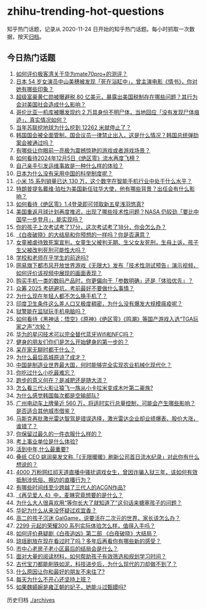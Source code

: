 # zhihu-trending-hot-questions

知乎热门话题，记录从 2020-11-24
日开始的知乎热门话题。每小时抓取一次数据，按天[归档](./archives)。

## 今日热门话题

<!-- BEGIN -->
<!-- 最后更新时间 Sat Dec 07 2024 06:00:38 GMT+0800 (China Standard Time) -->

1. [如何评价极客湾关于华为mate70pro+的测评？](https://www.zhihu.com/question/6100601022)
1. [日本 54 岁女演员中山美穗被发现「死在浴缸中」，曾主演电影《情书》，你对她有哪些印象？](https://www.zhihu.com/question/6123280263)
1. [超级富豪黄仁勋被曝避税 80 亿美元，暴露出美国税制存在哪些问题？其行为会对美国社会造成什么影响？](https://www.zhihu.com/question/6137589259)
1. [哥伦比亚一机库被曝发现约 2 万具身份不明尸体，当地回应「没有发现尸体痕迹」，真实情况如何？](https://www.zhihu.com/question/6096751996)
1. [当年苏联挖地球为什么挖到 12262 米就停止了？](https://www.zhihu.com/question/1583625596)
1. [韩国国会被全面管制，国会议员一律禁止出入，这是什么情况？韩国总统弹劾案会被通过吗？](https://www.zhihu.com/question/6122724103)
1. [有哪些让你眼前一亮极为震撼惊艳的游戏或者游戏场景？](https://www.zhihu.com/question/420609769)
1. [如何看待2024年12月5日《绝区零》流水再度飞榜？](https://www.zhihu.com/question/6133159182)
1. [自己亲手引发运维事故是一种什么样的体验？](https://www.zhihu.com/question/43860483)
1. [日本为什么没有采用中国的科举制度呢？](https://www.zhihu.com/question/6016296642)
1. [小米 15 系列销量已达 130 万，这个数字在智能手机行业中处于什么水平？](https://www.zhihu.com/question/5913633568)
1. [特朗普提名戴维·珀杜为美国新任驻华大使，他有哪些背景？出任会有什么影响？](https://www.zhihu.com/question/6109583777)
1. [如何看待《绝区零》1.4登录即可领取新五星浅羽悠真?](https://www.zhihu.com/question/6149901740)
1. [美国重返月球计划再度推迟，出现了哪些技术性问题？NASA 仍较劲「要比中国早一步登月」，能实现吗？](https://www.zhihu.com/question/6119786714)
1. [你的孩子上次考试考了17分，这次考试考了18分，你会怎么办？](https://www.zhihu.com/question/657588079)
1. [《白夜破晓》的大结局和你预想的一样吗？你是否满意？](https://www.zhihu.com/question/6007963804)
1. [女童被虐待致死案宣判，女童生父被判无期、生父女友死刑，生母上诉，孩子生父被改判死刑可能性大吗？](https://www.zhihu.com/question/6110016871)
1. [学校和老师在乎学生的前途吗?](https://www.zhihu.com/question/4983613967)
1. [网易旗下都市风开放世界游戏《无限大》发布「技术性测试预告」演示视频，如何评价该视频中展现的画面表现？](https://www.zhihu.com/question/6008658581)
1. [购买手机一类的数码产品时，你更偏向于「参数明确」还是「体验优先」？](https://www.zhihu.com/question/5395265485)
1. [众筹 2025 考研避坑，考前最好不要做什么事情？](https://www.zhihu.com/question/5294391497)
1. [为什么现在年轻人都不怎么换手机了？](https://www.zhihu.com/question/4987072286)
1. [印度卫生条件这么差人口又极度稠密，为什么没有爆发大规模瘟疫呢？](https://www.zhihu.com/question/62405808)
1. [狱警能在监狱玩手机电脑吗？](https://www.zhihu.com/question/600996859)
1. [如何看待《黑神话：悟空》《原神》《绝区零》《鸣潮》等国产游戏入选“TGA玩家之声”次轮？](https://www.zhihu.com/question/6106731135)
1. [华为的星闪技术可以完全替代蓝牙Wifi和NFC吗？](https://www.zhihu.com/question/521552602)
1. [健身的朋友们你们是怎么开始健身的第一步的？](https://www.zhihu.com/question/5553831694)
1. [呆在家无聊时都干什么？](https://www.zhihu.com/question/6063658789)
1. [为什么最后高城原谅了成才？](https://www.zhihu.com/question/276826350)
1. [中国是制造业世界最大国，何时能够完全实现农业机械化现代化？](https://www.zhihu.com/question/4623385505)
1. [你吃过什么小吃最难忘？](https://www.zhihu.com/question/5631179932)
1. [跑步的意义何在？是减肥还是随大流？](https://www.zhihu.com/question/3770988898)
1. [怎么看三代火影让猿飞一族从小卡拉米变成木叶第二豪族?](https://www.zhihu.com/question/1943345698)
1. [为什么感觉韩国每次都是空输部队?](https://www.zhihu.com/question/5902267133)
1. [广州电动车上牌量近 560 万，将适时实行总量控制，可能会产生哪些影响？是否适合其他城市借鉴？](https://www.zhihu.com/question/6045519601)
1. [马斯克再批激光雷达智驾是错误选择，激光雷达企业却业绩爆表、股价大涨，谁错了？](https://www.zhihu.com/question/6036782344)
1. [你保留过最久的一件衣服什么样的？](https://www.zhihu.com/question/3565605863)
1. [考上事业单位是什么体验?](https://www.zhihu.com/question/394297745)
1. [活到中年,什么最重要?](https://www.zhihu.com/question/6066762603)
1. [叠纸 CEO 姚润昊发文称「《无限暖暖》刷新公司首日流水纪录」对此你有什么想说的？](https://www.zhihu.com/question/6118055695)
1. [4000 万粉网红祁天道直播中骚扰调戏女生，曾因诈骗入狱三年，该如何有效抵制涉低俗、擦边的直播行为？](https://www.zhihu.com/question/5929302143)
1. [有哪些时间线至少跨越了三代人的ACGN作品?](https://www.zhihu.com/question/5459298677)
1. [《再见爱人 4》中，麦琳究竟想要的是什么？](https://www.zhihu.com/question/3195000878)
1. [为什么大人很喜欢用“等你长大了就知道了”这句话来搪塞孩子的问题？](https://www.zhihu.com/question/5956940136)
1. [华妃为什么从来没怀疑过欢宜香？](https://www.zhihu.com/question/4235939786)
1. [高二的孩子沉迷 GalGame，说要活在二次元的世界，家长该怎么办？](https://www.zhihu.com/question/288515980)
1. [2299 元起的荣耀300 系列实际体验怎么样，值得入手吗？](https://www.zhihu.com/question/6107483470)
1. [如何评价悬疑剧《白夜追凶》第二部 《白夜破晓》大结局？](https://www.zhihu.com/question/6019697322)
1. [琼瑶剧放在现在看过时了吗？多年后再看你有哪些新的感受？](https://www.zhihu.com/question/5936097581)
1. [市中心老房子老小区最后的结局会是什么？](https://www.zhihu.com/question/37484621)
1. [面对大量的阅读材料，如何帮助孩子有效筛选和规划学习时间？](https://www.zhihu.com/question/5298408344)
1. [古代宝刀都能削铁如泥，科技进步后，为什么现代的刀却做不到了？](https://www.zhihu.com/question/2432375093)
1. [什么原因让你和最好的朋友不来往了?](https://www.zhihu.com/question/5967122871)
1. [每天为什么不开心还坚持上班？](https://www.zhihu.com/question/2332702361)
1. [如果魏嬿婉是雍正朝的妃子，她能斗过甄嬛吗?](https://www.zhihu.com/question/400344668)

<!-- END -->

历史归档 [./archives](./archives)
